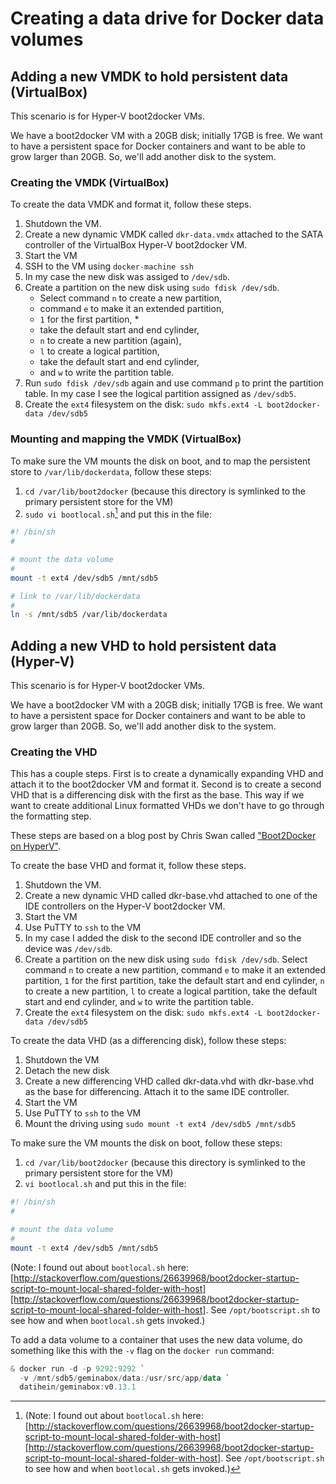 # Creating a data drive for Docker data volumes

## Adding a new VMDK to hold persistent data (VirtualBox)

This scenario is for Hyper-V boot2docker VMs.

We have a boot2docker VM with a 20GB disk; initially 17GB is free. We want to have a persistent space for Docker containers and want to be able to grow larger than 20GB. So, we'll add another disk to the system.

### Creating the VMDK (VirtualBox)

To create the data VMDK and format it, follow these steps.

1. Shutdown the VM.
2. Create a new dynamic VMDK called `dkr-data.vmdx` attached to the SATA controller of the VirtualBox Hyper-V boot2docker VM.
2. Start the VM
2. SSH to the VM using `docker-machine ssh`
3. In my case the new disk was assiged to `/dev/sdb`.
4. Create a partition on the new disk using `sudo fdisk /dev/sdb`.
    * Select command `n` to create a new partition,
    * command `e` to make it an extended partition,
    * `1` for the first partition, *
    * take the default start and end cylinder,
    * `n` to create a new partition (again),
    * `l` to create a logical partition,
    * take the default start and end cylinder,
    * and `w` to write the partition table.
5. Run `sudo fdisk /dev/sdb` again and use command `p` to print the partition table. In my case I see the logical partition assigned as `/dev/sdb5`.
5. Create the `ext4` filesystem on the disk: `sudo mkfs.ext4 -L boot2docker-data /dev/sdb5`

### Mounting and mapping the VMDK (VirtualBox)

To make sure the VM mounts the disk on boot, and to map the persistent store to `/var/lib/dockerdata`, follow these steps:

1. `cd /var/lib/boot2docker` (because this directory is symlinked to the primary persistent store for the VM)
2. `sudo vi bootlocal.sh`[^bootlocal] and put this in the file:

```bash
#! /bin/sh
#

# mount the data volume
#
mount -t ext4 /dev/sdb5 /mnt/sdb5

# link to /var/lib/dockerdata
#
ln -s /mnt/sdb5 /var/lib/dockerdata
```

[^bootlocal]: (Note: I found out about `bootlocal.sh` here: [http://stackoverflow.com/questions/26639968/boot2docker-startup-script-to-mount-local-shared-folder-with-host][http://stackoverflow.com/questions/26639968/boot2docker-startup-script-to-mount-local-shared-folder-with-host]. See `/opt/bootscript.sh` to see how and when `bootlocal.sh` gets invoked.)

## Adding a new VHD to hold persistent data (Hyper-V)

This scenario is for Hyper-V boot2docker VMs.

We have a boot2docker VM with a 20GB disk; initially 17GB is free. We want to have a persistent space for Docker containers and want to be able to grow larger than 20GB. So, we'll add another disk to the system.

### Creating the VHD

This has a couple steps. First is to create a dynamically expanding VHD and attach it to the boot2docker VM and format it. Second is to create a second VHD that is a differencing disk with the first as the base. This way if we want to create additional Linux formatted VHDs we don't have to go through the formatting step.

These steps are based on a blog post by Chris Swan called ["Boot2Docker on HyperV"][swan].

[swan]: http://blog.thestateofme.com/2014/02/18/boot2docker-on-hyper-v/

To create the base VHD and format it, follow these steps.

1. Shutdown the VM.
2. Create a new dynamic VHD called dkr-base.vhd attached to one of the IDE controllers on the Hyper-V boot2docker VM.
2. Start the VM
2. Use PuTTY to `ssh` to the VM
3. In my case I added the disk to the second IDE controller and so the device was `/dev/sdb`.
4. Create a partition on the new disk using `sudo fdisk /dev/sdb`. Select command `n` to create a new partition, command `e` to make it an extended partition, `1` for the first partition, take the default start and end cylinder, `n` to create a new partition, `l` to create a logical partition, take the default start and end cylinder, and `w` to write the partition table.
5. Create the `ext4` filesystem on the disk: `sudo mkfs.ext4 -L boot2docker-data /dev/sdb5`

To create the data VHD (as a differencing disk), follow these steps:

1. Shutdown the VM
2. Detach the new disk
3. Create a new differencing VHD called dkr-data.vhd with dkr-base.vhd as the base for differencing. Attach it to the same IDE controller.
4. Start the VM
5. Use PuTTY to `ssh` to the VM
6. Mount the driving using `sudo mount -t ext4 /dev/sdb5 /mnt/sdb5`

To make sure the VM mounts the disk on boot, follow these steps:

1. `cd /var/lib/boot2docker` (because this directory is symlinked to the primary persistent store for the VM)
2. `vi bootlocal.sh` and put this in the file:

```bash
#! /bin/sh
#

# mount the data volume
#
mount -t ext4 /dev/sdb5 /mnt/sdb5
```

(Note: I found out about `bootlocal.sh` here: [http://stackoverflow.com/questions/26639968/boot2docker-startup-script-to-mount-local-shared-folder-with-host][http://stackoverflow.com/questions/26639968/boot2docker-startup-script-to-mount-local-shared-folder-with-host]. See `/opt/bootscript.sh` to see how and when `bootlocal.sh` gets invoked.)

To add a data volume to a container that uses the new data volume, do something like this with the `-v` flag on the `docker run` command:

```powershell
& docker run -d -p 9292:9292 `
  -v /mnt/sdb5/geminabox/data:/usr/src/app/data `
  datihein/geminabox:v0.13.1
```

